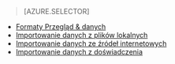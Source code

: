 > [AZURE.SELECTOR]
- [Formaty Przegląd & danych](../articles/machine-learning/machine-learning-data-science-import-data.md)
- [Importowanie danych z plików lokalnych](../articles/machine-learning/machine-learning-import-data-from-local-file.md)
- [Importowanie danych ze źródeł internetowych](../articles/machine-learning/machine-learning-import-data-from-online-sources.md)
- [Importowanie danych z doświadczenia](../articles/machine-learning/machine-learning-import-data-from-an-experiment.md)
